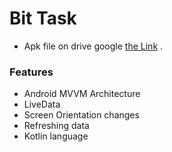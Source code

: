 # Bit Task

* Apk file on drive google  [the Link](https://drive.google.com/file/d/1tCQIA3yWlUEzA57PEqzLG9jkHP1R2UnE/view?usp=sharing) .

### Features
- Android MVVM Architecture
- LiveData
- Screen Orientation changes
- Refreshing data
- Kotlin language

